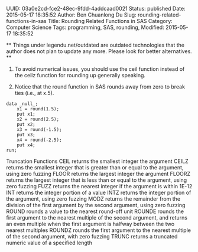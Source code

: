 UUID: 03a0e2cd-fce2-48ec-9fdd-4addcaad0021
Status: published
Date: 2015-05-17 18:35:52
Author: Ben Chuanlong Du
Slug: rounding-related-functions-in-sas
Title: Rounding Related Functions in SAS
Category: Computer Science
Tags: programming, SAS, rounding, 
Modified: 2015-05-17 18:35:52

**
Things under legendu.net/outdated are outdated technologies 
that the author does not plan to update any more. 
Please look for better alternatives.
**

1. To avoid numerical issues,
you should use the ceil function instead of the ceilz function
for rounding up generally speaking.


2. Notice that the round function in SAS rounds away from zero to break ties (i.e., at x.5). 
```SAS
data _null_;
	x1 = round(1.5);
	put x1;
	x2 = round(2.5);
	put x2;
	x3 = round(-1.5);
	put x3;
	x4 = round(-2.5);
	put x4;
run;
```

Truncation Functions
CEIL
returns the smallest integer  the argument
CEILZ
returns the smallest integer that is greater than or equal to the argument, using zero fuzzing
FLOOR
returns the largest integer  the argument
FLOORZ
returns the largest integer that is less than or equal to the argument, using zero fuzzing
FUZZ
returns the nearest integer if the argument is within 1E-12
INT
returns the integer portion of a value
INTZ
returns the integer portion of the argument, using zero fuzzing
MODZ
returns the remainder from the division of the first argument by the second argument, using zero fuzzing
ROUND
rounds a value to the nearest round-off unit
ROUNDE
rounds the first argument to the nearest multiple of the second argument, and returns an even multiple when the first argument is halfway between the two nearest multiples
ROUNDZ
rounds the first argument to the nearest multiple of the second argument, with zero fuzzing
TRUNC
returns a truncated numeric value of a specified length
